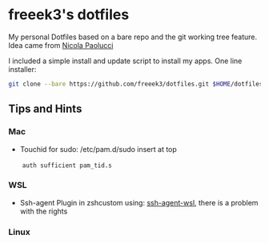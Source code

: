
# freeek3's dotfiles
My personal Dotfiles based on a bare repo and the git working tree feature.
Idea came from [Nicola Paolucci ](https://developer.atlassian.com/blog/2016/02/best-way-to-store-dotfiles-git-bare-repo/)

I included a simple install and update script to install my apps.
One line installer:

```bash 
git clone --bare https://github.com/freeek3/dotfiles.git $HOME/dotfiles && git --git-dir=$HOME/dotfiles/ --work-tree=$HOME checkout && dotfiles/install.sh
```

 

## Tips and Hints


### Mac

- Touchid for sudo: /etc/pam.d/sudo insert at top

  ​	 `auth sufficient pam_tid.s`

### WSL

- Ssh-agent Plugin in zshcustom using: [ssh-agent-wsl](https://github.com/rupor-github/ssh-agent-wsl), there is a problem with the rights

### Linux 

